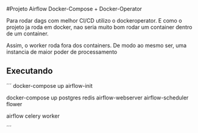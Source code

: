 #Projeto Airflow Docker-Compose + Docker-Operator

Para rodar dags com melhor CI/CD utilizo o dockeroperator. E como o projeto ja roda em docker,
nao seria muito bom rodar um container dentro de um container.

Assim, o worker roda fora dos containers. De modo ao mesmo ser, uma instancia de maior
poder de processamento

## Executando

´´´
docker-compose up airflow-init

docker-compose up postgres redis airflow-webserver airflow-scheduler flower

airflow celery worker  

´´´
